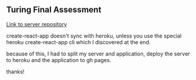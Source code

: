 ## Turing Final Assessment


[Link to server repository](https://github.com/kerrd89/expert-train)

create-react-app doesn't sync with heroku, unless you use the special heroku create-react-app cli which I discovered at the end.

because of this, I had to split my server and application, deploy the server to heroku and the application to gh pages.

thanks!
